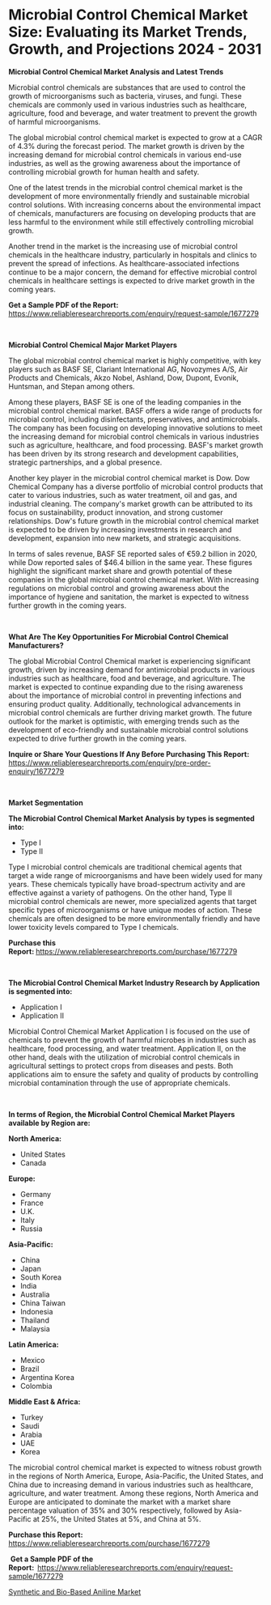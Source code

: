 <p><h1>Microbial Control Chemical Market Size: Evaluating its Market Trends, Growth, and Projections 2024 - 2031</h1></p><p><strong>Microbial Control Chemical Market Analysis and Latest Trends</strong></p>
<p><p>Microbial control chemicals are substances that are used to control the growth of microorganisms such as bacteria, viruses, and fungi. These chemicals are commonly used in various industries such as healthcare, agriculture, food and beverage, and water treatment to prevent the growth of harmful microorganisms.</p><p>The global microbial control chemical market is expected to grow at a CAGR of 4.3% during the forecast period. The market growth is driven by the increasing demand for microbial control chemicals in various end-use industries, as well as the growing awareness about the importance of controlling microbial growth for human health and safety.</p><p>One of the latest trends in the microbial control chemical market is the development of more environmentally friendly and sustainable microbial control solutions. With increasing concerns about the environmental impact of chemicals, manufacturers are focusing on developing products that are less harmful to the environment while still effectively controlling microbial growth.</p><p>Another trend in the market is the increasing use of microbial control chemicals in the healthcare industry, particularly in hospitals and clinics to prevent the spread of infections. As healthcare-associated infections continue to be a major concern, the demand for effective microbial control chemicals in healthcare settings is expected to drive market growth in the coming years.</p></p>
<p><strong>Get a Sample PDF of the Report:&nbsp;</strong> <a href="https://www.reliableresearchreports.com/enquiry/request-sample/1677279">https://www.reliableresearchreports.com/enquiry/request-sample/1677279</a></p>
<p>&nbsp;</p>
<p><strong>Microbial Control Chemical Major Market Players</strong></p>
<p><p>The global microbial control chemical market is highly competitive, with key players such as BASF SE, Clariant International AG, Novozymes A/S, Air Products and Chemicals, Akzo Nobel, Ashland, Dow, Dupont, Evonik, Huntsman, and Stepan among others.</p><p>Among these players, BASF SE is one of the leading companies in the microbial control chemical market. BASF offers a wide range of products for microbial control, including disinfectants, preservatives, and antimicrobials. The company has been focusing on developing innovative solutions to meet the increasing demand for microbial control chemicals in various industries such as agriculture, healthcare, and food processing. BASF's market growth has been driven by its strong research and development capabilities, strategic partnerships, and a global presence.</p><p>Another key player in the microbial control chemical market is Dow. Dow Chemical Company has a diverse portfolio of microbial control products that cater to various industries, such as water treatment, oil and gas, and industrial cleaning. The company's market growth can be attributed to its focus on sustainability, product innovation, and strong customer relationships. Dow's future growth in the microbial control chemical market is expected to be driven by increasing investments in research and development, expansion into new markets, and strategic acquisitions.</p><p>In terms of sales revenue, BASF SE reported sales of €59.2 billion in 2020, while Dow reported sales of $46.4 billion in the same year. These figures highlight the significant market share and growth potential of these companies in the global microbial control chemical market. With increasing regulations on microbial control and growing awareness about the importance of hygiene and sanitation, the market is expected to witness further growth in the coming years.</p></p>
<p>&nbsp;</p>
<p><strong>What Are The Key Opportunities For Microbial Control Chemical Manufacturers?</strong></p>
<p><p>The global Microbial Control Chemical market is experiencing significant growth, driven by increasing demand for antimicrobial products in various industries such as healthcare, food and beverage, and agriculture. The market is expected to continue expanding due to the rising awareness about the importance of microbial control in preventing infections and ensuring product quality. Additionally, technological advancements in microbial control chemicals are further driving market growth. The future outlook for the market is optimistic, with emerging trends such as the development of eco-friendly and sustainable microbial control solutions expected to drive further growth in the coming years.</p></p>
<p><strong>Inquire or Share Your Questions If Any Before Purchasing This Report:</strong> <a href="https://www.reliableresearchreports.com/enquiry/pre-order-enquiry/1677279">https://www.reliableresearchreports.com/enquiry/pre-order-enquiry/1677279</a></p>
<p>&nbsp;</p>
<p><strong>Market Segmentation</strong></p>
<p><strong>The Microbial Control Chemical Market Analysis by types is segmented into:</strong></p>
<p><ul><li>Type I</li><li>Type II</li></ul></p>
<p><p>Type I microbial control chemicals are traditional chemical agents that target a wide range of microorganisms and have been widely used for many years. These chemicals typically have broad-spectrum activity and are effective against a variety of pathogens. On the other hand, Type II microbial control chemicals are newer, more specialized agents that target specific types of microorganisms or have unique modes of action. These chemicals are often designed to be more environmentally friendly and have lower toxicity levels compared to Type I chemicals.</p></p>
<p><strong>Purchase this Report:&nbsp;</strong><a href="https://www.reliableresearchreports.com/purchase/1677279">https://www.reliableresearchreports.com/purchase/1677279</a></p>
<p>&nbsp;</p>
<p><strong>The Microbial Control Chemical Market Industry Research by Application is segmented into:</strong></p>
<p><ul><li>Application I</li><li>Application II</li></ul></p>
<p><p>Microbial Control Chemical Market Application I is focused on the use of chemicals to prevent the growth of harmful microbes in industries such as healthcare, food processing, and water treatment. Application II, on the other hand, deals with the utilization of microbial control chemicals in agricultural settings to protect crops from diseases and pests. Both applications aim to ensure the safety and quality of products by controlling microbial contamination through the use of appropriate chemicals.</p></p>
<p>&nbsp;</p>
<p><strong>In terms of Region, the Microbial Control Chemical Market Players available by Region are:</strong></p>
<p>
    <p> <strong> North America: </strong>
        <ul>
            <li>United States</li>
            <li>Canada</li>
        </ul>
        </p> 
    <p> <strong> Europe: </strong>
        <ul>
            <li>Germany</li>
            <li>France</li>
            <li>U.K.</li>
            <li>Italy</li>
            <li>Russia</li>
        </ul>
        </p> 
    <p> <strong> Asia-Pacific: </strong>
        <ul>
            <li>China</li>
            <li>Japan</li>
            <li>South Korea</li>
            <li>India</li>
            <li>Australia</li>
            <li>China Taiwan</li>
            <li>Indonesia</li>
            <li>Thailand</li>
            <li>Malaysia</li>
        </ul>
        </p> 
    <p> <strong> Latin America: </strong>
        <ul>
            <li>Mexico</li>
            <li>Brazil</li>
            <li>Argentina Korea</li>
            <li>Colombia</li>
        </ul>
        </p> 
    <p> <strong> Middle East & Africa: </strong>
        <ul>
            <li>Turkey</li>
            <li>Saudi</li>
            <li>Arabia</li>
            <li>UAE</li>
            <li>Korea</li>
        </ul>
    </p>
    </p>
<p><p>The microbial control chemical market is expected to witness robust growth in the regions of North America, Europe, Asia-Pacific, the United States, and China due to increasing demand in various industries such as healthcare, agriculture, and water treatment. Among these regions, North America and Europe are anticipated to dominate the market with a market share percentage valuation of 35% and 30% respectively, followed by Asia-Pacific at 25%, the United States at 5%, and China at 5%.</p></p>
<p><strong>Purchase this Report: </strong><a href="https://www.reliableresearchreports.com/purchase/1677279">https://www.reliableresearchreports.com/purchase/1677279</a></p>
<p>&nbsp;<strong>Get a Sample PDF of the Report:&nbsp;&nbsp;</strong><a href="https://www.reliableresearchreports.com/enquiry/request-sample/1677279">https://www.reliableresearchreports.com/enquiry/request-sample/1677279</a></p>
<p><strong></strong></p>
<p><p><a href="https://github.com/JameTravis/Market-Research-Report-List-3/blob/main/synthetic-and-bio-based-aniline-market.md">Synthetic and Bio-Based Aniline Market</a></p></p>